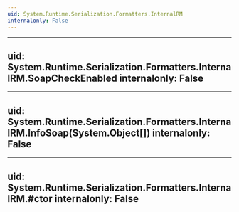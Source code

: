```yaml
---
uid: System.Runtime.Serialization.Formatters.InternalRM
internalonly: False
---
```


---
uid: System.Runtime.Serialization.Formatters.InternalRM.SoapCheckEnabled
internalonly: False
---

---
uid: System.Runtime.Serialization.Formatters.InternalRM.InfoSoap(System.Object[])
internalonly: False
---

---
uid: System.Runtime.Serialization.Formatters.InternalRM.#ctor
internalonly: False
---
